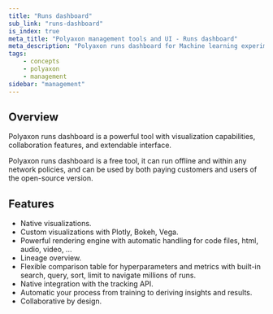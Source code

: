 ```yaml
---
title: "Runs dashboard"
sub_link: "runs-dashboard"
is_index: true
meta_title: "Polyaxon management tools and UI - Runs dashboard"
meta_description: "Polyaxon runs dashboard for Machine learning experiment tracking and visualizations."
tags:
    - concepts
    - polyaxon
    - management
sidebar: "management"
---
```


## Overview

Polyaxon runs dashboard is a powerful tool with visualization capabilities, collaboration features, and extendable interface.

Polyaxon runs dashboard is a free tool, it can run offline and within any network policies, and can be used by both paying customers and users of the open-source version. 

## Features

 * Native visualizations.
 * Custom visualizations with Plotly, Bokeh, Vega.
 * Powerful rendering engine with automatic handling for code files, html, audio, video, ...
 * Lineage overview.
 * Flexible comparison table for hyperparameters and metrics with built-in search, query, sort, limit to navigate millions of runs.  
 * Native integration with the tracking API.
 * Automatic your process from training to deriving insights and results.
 * Collaborative by design.
 

